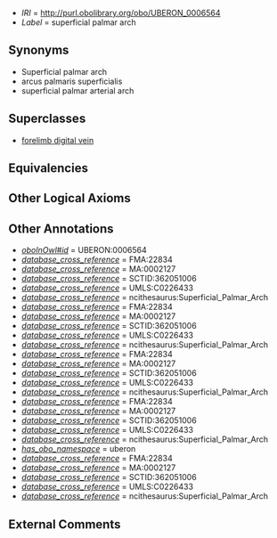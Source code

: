  * *IRI* = http://purl.obolibrary.org/obo/UBERON_0006564
 * *Label* = superficial palmar arch

## Synonyms

 * Superficial palmar arch
 * arcus palmaris superficialis
 * superficial palmar arterial arch

## Superclasses

 * [forelimb digital vein](../../UBERON/63/UBERON_0004563.md)

## Equivalencies


## Other Logical Axioms


## Other Annotations

 * *[oboInOwl#id](../../id/oboInOwl#id.md)* = UBERON:0006564
 * *[database_cross_reference](../../ef/oboInOwl#hasDbXref.md)* = FMA:22834
 * *[database_cross_reference](../../ef/oboInOwl#hasDbXref.md)* = MA:0002127
 * *[database_cross_reference](../../ef/oboInOwl#hasDbXref.md)* = SCTID:362051006
 * *[database_cross_reference](../../ef/oboInOwl#hasDbXref.md)* = UMLS:C0226433
 * *[database_cross_reference](../../ef/oboInOwl#hasDbXref.md)* = ncithesaurus:Superficial_Palmar_Arch
 * *[database_cross_reference](../../ef/oboInOwl#hasDbXref.md)* = FMA:22834
 * *[database_cross_reference](../../ef/oboInOwl#hasDbXref.md)* = MA:0002127
 * *[database_cross_reference](../../ef/oboInOwl#hasDbXref.md)* = SCTID:362051006
 * *[database_cross_reference](../../ef/oboInOwl#hasDbXref.md)* = UMLS:C0226433
 * *[database_cross_reference](../../ef/oboInOwl#hasDbXref.md)* = ncithesaurus:Superficial_Palmar_Arch
 * *[database_cross_reference](../../ef/oboInOwl#hasDbXref.md)* = FMA:22834
 * *[database_cross_reference](../../ef/oboInOwl#hasDbXref.md)* = MA:0002127
 * *[database_cross_reference](../../ef/oboInOwl#hasDbXref.md)* = SCTID:362051006
 * *[database_cross_reference](../../ef/oboInOwl#hasDbXref.md)* = UMLS:C0226433
 * *[database_cross_reference](../../ef/oboInOwl#hasDbXref.md)* = ncithesaurus:Superficial_Palmar_Arch
 * *[database_cross_reference](../../ef/oboInOwl#hasDbXref.md)* = FMA:22834
 * *[database_cross_reference](../../ef/oboInOwl#hasDbXref.md)* = MA:0002127
 * *[database_cross_reference](../../ef/oboInOwl#hasDbXref.md)* = SCTID:362051006
 * *[database_cross_reference](../../ef/oboInOwl#hasDbXref.md)* = UMLS:C0226433
 * *[database_cross_reference](../../ef/oboInOwl#hasDbXref.md)* = ncithesaurus:Superficial_Palmar_Arch
 * *[has_obo_namespace](../../ce/oboInOwl#hasOBONamespace.md)* = uberon
 * *[database_cross_reference](../../ef/oboInOwl#hasDbXref.md)* = FMA:22834
 * *[database_cross_reference](../../ef/oboInOwl#hasDbXref.md)* = MA:0002127
 * *[database_cross_reference](../../ef/oboInOwl#hasDbXref.md)* = SCTID:362051006
 * *[database_cross_reference](../../ef/oboInOwl#hasDbXref.md)* = UMLS:C0226433
 * *[database_cross_reference](../../ef/oboInOwl#hasDbXref.md)* = ncithesaurus:Superficial_Palmar_Arch

## External Comments

